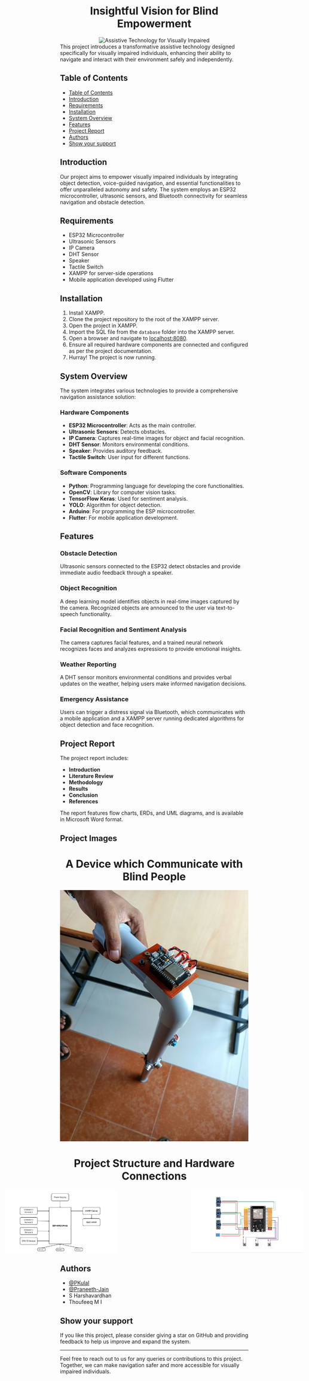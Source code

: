 
<div align="center">
  <h1 align="center">Insightful Vision for Blind Empowerment</h1>  
    <img src="https://media.giphy.com/media/rKkLbWAThKkgg/giphy.gif" alt="Assistive Technology for Visually Impaired" />
    
</div> 
This project introduces a transformative assistive technology designed specifically for visually impaired individuals, enhancing their ability to navigate and interact with their environment safely and independently.

## Table of Contents

- [Table of Contents](#table-of-contents)
- [Introduction](#introduction)
- [Requirements](#requirements)
- [Installation](#installation)
- [System Overview](#system-overview)
- [Features](#features)
- [Project Report](#project-report)
- [Authors](#authors)
- [Show your support](#show-your-support)

## Introduction

Our project aims to empower visually impaired individuals by integrating object detection, voice-guided navigation, and essential functionalities to offer unparalleled autonomy and safety. The system employs an ESP32 microcontroller, ultrasonic sensors, and Bluetooth connectivity for seamless navigation and obstacle detection.

## Requirements

- ESP32 Microcontroller
- Ultrasonic Sensors
- IP Camera
- DHT Sensor
- Speaker
- Tactile Switch
- XAMPP for server-side operations
- Mobile application developed using Flutter

## Installation

1. Install XAMPP.
2. Clone the project repository to the root of the XAMPP server.
3. Open the project in XAMPP.
4. Import the SQL file from the `database` folder into the XAMPP server.
5. Open a browser and navigate to [localhost:8080](localhost:8080).
6. Ensure all required hardware components are connected and configured as per the project documentation.
7. Hurray! The project is now running.

## System Overview

The system integrates various technologies to provide a comprehensive navigation assistance solution:

### Hardware Components

- **ESP32 Microcontroller**: Acts as the main controller.
- **Ultrasonic Sensors**: Detects obstacles.
- **IP Camera**: Captures real-time images for object and facial recognition.
- **DHT Sensor**: Monitors environmental conditions.
- **Speaker**: Provides auditory feedback.
- **Tactile Switch**: User input for different functions.

### Software Components

- **Python**: Programming language for developing the core functionalities.
- **OpenCV**: Library for computer vision tasks.
- **TensorFlow Keras**: Used for sentiment analysis.
- **YOLO**: Algorithm for object detection.
- **Arduino**: For programming the ESP microcontroller.
- **Flutter**: For mobile application development.

## Features

### Obstacle Detection

Ultrasonic sensors connected to the ESP32 detect obstacles and provide immediate audio feedback through a speaker.

### Object Recognition

A deep learning model identifies objects in real-time images captured by the camera. Recognized objects are announced to the user via text-to-speech functionality.

### Facial Recognition and Sentiment Analysis

The camera captures facial features, and a trained neural network recognizes faces and analyzes expressions to provide emotional insights.

### Weather Reporting

A DHT sensor monitors environmental conditions and provides verbal updates on the weather, helping users make informed navigation decisions.

### Emergency Assistance

Users can trigger a distress signal via Bluetooth, which communicates with a mobile application and a XAMPP server running dedicated algorithms for object detection and face recognition.

## Project Report

The project report includes:

- **Introduction**
- **Literature Review**
- **Methodology**
- **Results**
- **Conclusion**
- **References**

The report features flow charts, ERDs, and UML diagrams, and is available in Microsoft Word format.

## Project Images
<div align="center">
  <h1 align="center">A Device which Communicate with Blind People</h1>  
    <img src="BlindStick/Img/IMG-20240418-WA0002.jpg" alt="Insightful Vision for Blind Empowerment" />
    
</div>

<div align="center">
  <h1 align="center">Project Structure and Hardware Connections</h1>  
  <div style="display: flex; justify-content: center;">
    <img src="BlindStick/Img/IMG-20240414-WA0002.jpg" alt="Insightful Vision for Blind Empowerment" width="300" style="margin-right: 100px;"/>
    <img src="BlindStick/Img/IMG-20240414-WA0003.jpg" alt="Insightful Vision for Blind Empowerment" width="300" style="margin-left: 100px;"/>
  </div>
</div>



## Authors

- [@PKulal](https://github.com/PKulal)
- [@Praneeth-Jain](https://github.com/Praneeth-Jain/)
- S Harshavardhan
- Thoufeeq M I

## Show your support

If you like this project, please consider giving a star on GitHub and providing feedback to help us improve and expand the system.

---

Feel free to reach out to us for any queries or contributions to this project. Together, we can make navigation safer and more accessible for visually impaired individuals.
